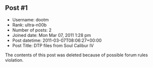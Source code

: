 ## Post #1
- Username: dootm
- Rank: ultra-n00b
- Number of posts: 2
- Joined date: Mon Mar 07, 2011 1:28 pm
- Post datetime: 2011-03-07T08:06:27+00:00
- Post Title: DTP files from Soul Calibur IV

The contents of this post was deleted because of possible forum rules violation.
